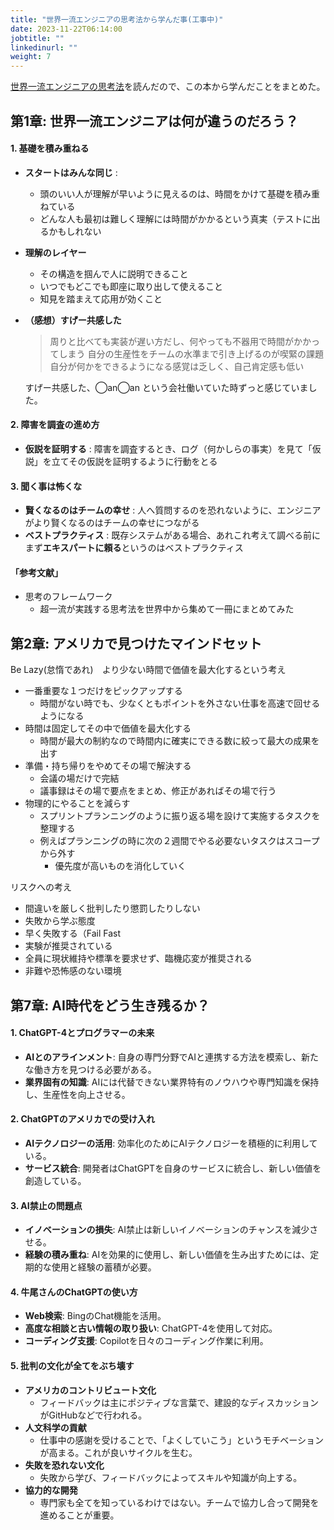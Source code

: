 ```yaml
---
title: "世界一流エンジニアの思考法から学んだ事(工事中)"
date: 2023-11-22T06:14:00
jobtitle: ""
linkedinurl: ""
weight: 7
---
```



[世界一流エンジニアの思考法](https://www.amazon.co.jp/世界一流エンジニアの思考法-牛尾-剛/dp/4163917683)を読んだので、この本から学んだことをまとめた。

## 第1章: 世界一流エンジニアは何が違うのだろう？

#### 1. 基礎を積み重ねる
   - **スタートはみんな同じ** : 
     - 頭のいい人が理解が早いように見えるのは、時間をかけて基礎を積み重ねている
     - どんな人も最初は難しく理解には時間がかかるという真実（テストに出るかもしれない
 - **理解のレイヤー**
   - その構造を掴んで人に説明できること
   - いつでもどこでも即座に取り出して使えること
   - 知見を踏まえて応用が効くこと  
 - **（感想）すげー共感した**
    > 周りと比べても実装が遅い方だし、何やっても不器用で時間がかかってしまう
    > 自分の生産性をチームの水準まで引き上げるのが喫緊の課題
    > 自分が何かをできるようになる感覚は乏しく、自己肯定感も低い
    
    すげー共感した、◯an◯an という会社働いていた時ずっと感じていました。

#### 2. 障害を調査の進め方
   - **仮説を証明する** : 障害を調査するとき、ログ（何かしらの事実）を見て「仮説」を立てその仮説を証明するように行動をとる

#### 3. 聞く事は怖くな
   - **賢くなるのはチームの幸せ** : 人へ質問するのを恐れないように、エンジニアがより賢くなるのはチームの幸せにつながる
   - **ベストプラクティス** : 既存システムがある場合、あれこれ考えて調べる前にまず**エキスパートに頼る**というのはベストプラクティス

####  「参考文献」
  - 思考のフレームワーク
    - 超一流が実践する思考法を世界中から集めて一冊にまとめてみた


## 第2章: アメリカで見つけたマインドセット

Be Lazy(怠惰であれ)　より少ない時間で価値を最大化するという考え

- 一番重要な１つだけをピックアップする
  - 時間がない時でも、少なくともポイントを外さない仕事を高速で回せるようになる
- 時間は固定してその中で価値を最大化する
  - 時間が最大の制約なので時間内に確実にできる数に絞って最大の成果を出す
- 準備・持ち帰りをやめてその場で解決する
  - 会議の場だけで完結
  - 議事録はその場で要点をまとめ、修正があればその場で行う
- 物理的にやることを減らす
  - スプリントプランニングのように振り返る場を設けて実施するタスクを整理する
  - 例えばプランニングの時に次の２週間でやる必要ないタスクはスコープから外す
    - 優先度が高いものを消化していく

リスクへの考え

- 間違いを厳しく批判したり懲罰したりしない
- 失敗から学ぶ態度
- 早く失敗する（Fail Fast
- 実験が推奨されている
- 全員に現状維持や標準を要求せず、臨機応変が推奨される
- 非難や恐怖感のない環境



## 第7章: AI時代をどう生き残るか？

#### 1. ChatGPT-4とプログラマーの未来
   - **AIとのアラインメント**: 自身の専門分野でAIと連携する方法を模索し、新たな働き方を見つける必要がある。
   - **業界固有の知識**: AIには代替できない業界特有のノウハウや専門知識を保持し、生産性を向上させる。

#### 2. ChatGPTのアメリカでの受け入れ
   - **AIテクノロジーの活用**: 効率化のためにAIテクノロジーを積極的に利用している。
   - **サービス統合**: 開発者はChatGPTを自身のサービスに統合し、新しい価値を創造している。

#### 3. AI禁止の問題点
   - **イノベーションの損失**: AI禁止は新しいイノベーションのチャンスを減少させる。
   - **経験の積み重ね**: AIを効果的に使用し、新しい価値を生み出すためには、定期的な使用と経験の蓄積が必要。

#### 4. 牛尾さんのChatGPTの使い方
   - **Web検索**: BingのChat機能を活用。
   - **高度な相談と古い情報の取り扱い**: ChatGPT-4を使用して対応。
   - **コーディング支援**: Copilotを日々のコーディング作業に利用。

#### 5. 批判の文化が全てをぶち壊す
   - **アメリカのコントリビュート文化**
     - フィードバックは主にポジティブな言葉で、建設的なディスカッションがGitHubなどで行われる。
   - **人文科学の貢献**
     - 仕事中の感謝を受けることで、「よくしていこう」というモチベーションが高まる。これが良いサイクルを生む。
   - **失敗を恐れない文化**
     - 失敗から学び、フィードバックによってスキルや知識が向上する。
   - **協力的な開発**
     - 専門家も全てを知っているわけではない。チームで協力し合って開発を進めることが重要。
